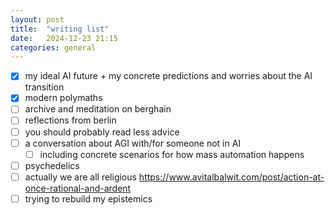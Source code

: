 ```yaml
---
layout: post
title:  "writing list"
date:   2024-12-23 21:15
categories: general
---
```


- [x] my ideal AI future + my concrete predictions and worries about the AI transition
- [X] modern polymaths
- [ ] archive and meditation on berghain
- [ ] reflections from berlin
- [ ] you should probably read less advice
- [ ] a conversation about AGI with/for someone not in AI
    - [ ] including concrete scenarios for how mass automation happens
- [ ] psychedelics
- [ ] actually we are all religious https://www.avitalbalwit.com/post/action-at-once-rational-and-ardent
- [ ] trying to rebuild my epistemics